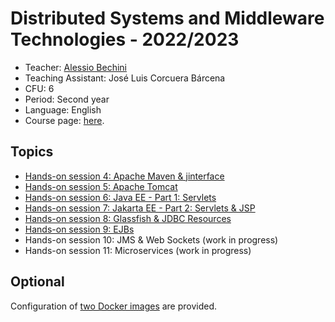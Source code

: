 # Distributed Systems and Middleware Technologies - 2022/2023

* Teacher: [Alessio Bechini](http://docenti.ing.unipi.it/a.bechini/BechiniHome.html)
* Teaching Assistant: José Luis Corcuera Bárcena
* CFU: 6
* Period: Second year
* Language: English
* Course page: [here](http://docenti.ing.unipi.it/a.bechini/distr/).


## Topics

- [Hands-on session 4: Apache Maven & jinterface](https://github.com/jlcorcuera/unipi-dsmt-2022-2023/tree/main/lab_04)
- [Hands-on session 5: Apache Tomcat](https://github.com/jlcorcuera/unipi-dsmt-2022-2023/tree/main/lab_05)
- [Hands-on session 6: Java EE - Part 1: Servlets](https://github.com/jlcorcuera/unipi-dsmt-2022-2023/tree/main/lab_06)
- [Hands-on session 7: Jakarta EE - Part 2: Servlets & JSP](https://github.com/jlcorcuera/unipi-dsmt-2022-2023/tree/main/lab_07)
- [Hands-on session 8: Glassfish & JDBC Resources](https://github.com/jlcorcuera/unipi-dsmt-2022-2023/tree/main/lab_08)
- [Hands-on session 9: EJBs](https://github.com/jlcorcuera/unipi-dsmt-2022-2023/tree/main/lab_09)
- Hands-on session 10: JMS & Web Sockets (work in progress)
- Hands-on session 11: Microservices (work in progress)

## Optional

Configuration of [two Docker images](https://github.com/jlcorcuera/unipi-dsmt-2022-2023/tree/main/infraestructure) are provided.